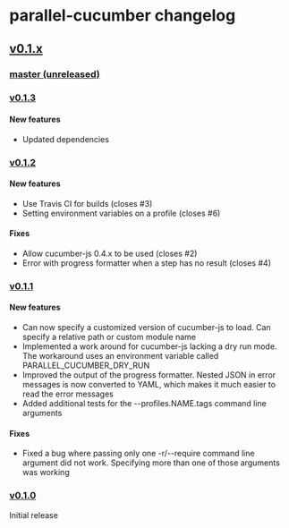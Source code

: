 # parallel-cucumber changelog

## [v0.1.x](https://github.com/cucumber/cucumber-js/compare/v0.1.0...master)

### [master (unreleased)](https://github.com/cucumber/cucumber-js/compare/v0.1.3...master)

### [v0.1.3](https://github.com/simondean/parallel-cucumber-js/compare/v0.1.2...v0.1.3)

#### New features
* Updated dependencies

### [v0.1.2](https://github.com/simondean/parallel-cucumber-js/compare/v0.1.1...v0.1.2)

#### New features
* Use Travis CI for builds (closes #3)
* Setting environment variables on a profile (closes #6)

#### Fixes
* Allow cucumber-js 0.4.x to be used (closes #2)
* Error with progress formatter when a step has no result (closes #4)

### [v0.1.1](https://github.com/simondean/parallel-cucumber-js/compare/v0.1.0...v0.1.1)

#### New features
* Can now specify a customized version of cucumber-js to load.  Can specify a relative path or custom module name
* Implemented a work around for cucumber-js lacking a dry run mode.  The workaround uses an environment variable called PARALLEL_CUCUMBER_DRY_RUN
* Improved the output of the progress formatter.  Nested JSON in error messages is now converted to YAML, which makes it much easier to read the error messages
* Added additional tests for the --profiles.NAME.tags command line arguments

#### Fixes
* Fixed a bug where passing only one -r/--require command line argument did not work.  Specifying more than one of those arguments was working

### [v0.1.0](https://github.com/simondean/parallel-cucumber-js/tree/v0.1.0)

Initial release